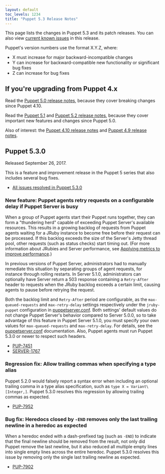```yaml
---
layout: default
toc_levels: 1234
title: "Puppet 5.3 Release Notes"
---
```


This page lists the changes in Puppet 5.3 and its patch releases. You can also view [current known issues](known_issues.html) in this release.

Puppet's version numbers use the format X.Y.Z, where:

-   X must increase for major backward-incompatible changes
-   Y can increase for backward-compatible new functionality or significant bug fixes
-   Z can increase for bug fixes

## If you're upgrading from Puppet 4.x

Read the [Puppet 5.0 release notes](/puppet/5.0/release_notes.html), because they cover breaking changes since Puppet 4.10.

Read the [Puppet 5.1](/puppet/5.1/release_notes.html) and [Puppet 5.2 release notes](/puppet/5.2/release_notes.html), because they cover important new features and changes since Puppet 5.0.

Also of interest: the [Puppet 4.10 release notes](/puppet/4.10/release_notes.html) and [Puppet 4.9 release notes](/puppet/4.9/release_notes.html).

## Puppet 5.3.0

Released September 26, 2017.

This is a feature and improvement release in the Puppet 5 series that also includes several bug fixes.

-   [All issues resolved in Puppet 5.3.0](https://tickets.puppetlabs.com/issues/?jql=fixVersion%20%3D%20%27PUP%205.3.0%27)

### New feature: Puppet agents retry requests on a configurable delay if Puppet Server is busy

When a group of Puppet agents start their Puppet runs together, they can form a "thundering herd" capable of exceeding Puppet Server's available resources. This results in a growing backlog of requests from Puppet agents waiting for a JRuby instance to become free before their request can be processed. If this backlog exceeds the size of the Server's Jetty thread pool, other requests (such as status checks) start timing out. (For more information about JRubies and Server performance, see [Applying metrics to improve performance]({{puppetserver}}/puppet_server_metrics_performance.html#measuring-capacity-with-jrubies).)

In previous versions of Puppet Server, administrators had to manually remediate this situation by separating groups of agent requests, for instance through rolling restarts. In Server 5.1.0, administrators can optionally have Server return a 503 response containing a `Retry-After` header to requests when the JRuby backlog exceeds a certain limit, causing agents to pause before retrying the request.

Both the backlog limit and `Retry-After` period are configurable, as the `max-queued-requests` and `max-retry-delay` settings respectively under the `jruby-puppet` configuration in [puppetserver.conf]({{puppetserver}}/config_file_puppetserver.html). Both settings' default values do not change Puppet Server's behavior compared to Server 5.0.0, so to take advantage of this feature in Puppet Server 5.1.0, you must specify your own values for `max-queued-requests` and `max-retry-delay`. For details, see the [puppetserver.conf]({{puppetserver}}/config_file_puppetserver.html) documentation. Also, Puppet agents must run Puppet 5.3.0 or newer to respect such headers.

-   [PUP-7451](https://tickets.puppetlabs.com/browse/PUP-7902)
-   [SERVER-1767](https://tickets.puppetlabs.com/browse/SERVER-1767)

### Regression fix: Allow trailing commas when specifying a type alias

Puppet 5.2.0 would falsely report a syntax error when including an optional trailing comma in a type alias specification, such as `type X = Variant\[Integer,]`. Puppet 5.3.0 resolves this regression by allowing trailing commas as expected.

-   [PUP-7952](https://tickets.puppetlabs.com/browse/PUP-7952)

### Bug fix: Heredocs closed by `-END` removes only the last trailing newline in a heredoc as expected

When a heredoc ended with a dash-prefixed tag (such as `-END`) to indicate that the final newline should be removed from the result, not only did Puppet remove the last newline, but it also reduced all multiple empty lines into single empty lines across the entire heredoc. Puppet 5.3.0 resolves this issue by removing only the single last trailing newline as expected.

-   [PUP-7902](https://tickets.puppetlabs.com/browse/PUP-7902)